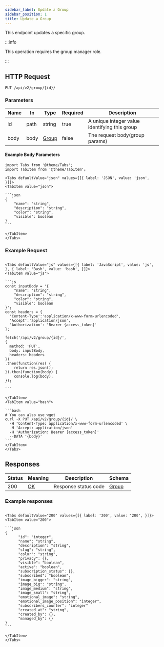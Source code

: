 ```yaml
---
sidebar_label: Update a Group
sidebar_position: 1
title: Update a Group
---
```


This endpoint updates a specific group.

:::info

This operation requires the group manager role.

:::

## HTTP Request

`PUT /api/v2/group/{id}/`

### Parameters

|Name|In|Type|Required| Description                                      |
|---|---|---|---|--------------------------------------------------|
|id|path|string|true| A unique integer value identifying this group |
|body|body|[Group](/docs/apireference/v2/schemas/group)|false| The request body(group params)                |

#### Example Body Parameters

````mdx-code-block
import Tabs from '@theme/Tabs';
import TabItem from '@theme/TabItem';

<Tabs defaultValue="json" values={[{ label: 'JSON', value: 'json', }]}>
<TabItem value="json">

```json
{
    "name": "string",
    "description": "string",
    "color": "string",
    "visible": boolean
}
```

</TabItem>
</Tabs>
````

### Example Request

````mdx-code-block

<Tabs defaultValue="js" values={[{ label: 'JavaScript', value: 'js', }, { label: 'Bash', value: 'bash', }]}>
<TabItem value="js">

```js
const inputBody = '{
    "name": "string",
    "description": "string",
    "color": "string",
    "visible": boolean
}';
const headers = {
  'Content-Type':'application/x-www-form-urlencoded',
  'Accept':'application/json',
  'Authorization': 'Bearer {access_token}'
};

fetch('/api/v2/group/{id}/',
{
  method: 'PUT',
  body: inputBody,
  headers: headers
})
.then(function(res) {
    return res.json();
}).then(function(body) {
    console.log(body);
});

```

</TabItem>
<TabItem value="bash">

```bash
# You can also use wget
curl -X PUT /api/v2/group/{id}/ \
  -H 'Content-Type: application/x-www-form-urlencoded' \
  -H 'Accept: application/json'
  -H 'Authorization: Bearer {access_token}'
  --DATA '{body}'
```
</TabItem>
</Tabs>
````

## Responses

|Status|Meaning|Description|Schema|
|---|---|---|---|
|200|[OK](https://tools.ietf.org/html/rfc7231#section-6.3.1)|Response status code|[Group](/docs/apireference/v2/schemas/group)|

### Example responses


````mdx-code-block

<Tabs defaultValue="200" values={[{ label: '200', value: '200', }]}>
<TabItem value="200">

```json
{
      "id": "integer",
      "name": "string",
      "description": "string",
      "slug": "string",
      "color": "string",
      "privacy": {},
      "visible": "boolean",
      "active": "boolean",
      "subscription_status": {},
      "subscribed": "boolean",
      "image_bigger": "string",
      "image_big": "string",
      "image_medium": "string",
      "image_small": "string",
      "emotional_image": "string",
      "emotional_image_position": "integer",
      "subscribers_counter": "integer"
      "created_at": "string",
      "created_by": {},
      "managed_by": {}
}
```

</TabItem>
</Tabs>
````




